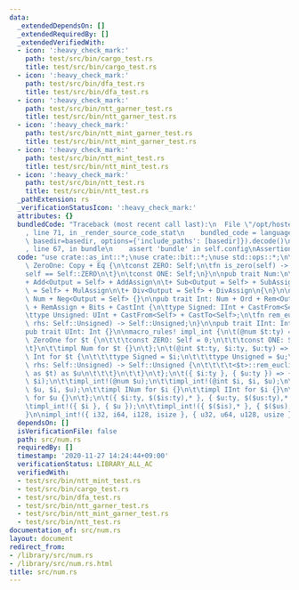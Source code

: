 ```yaml
---
data:
  _extendedDependsOn: []
  _extendedRequiredBy: []
  _extendedVerifiedWith:
  - icon: ':heavy_check_mark:'
    path: test/src/bin/cargo_test.rs
    title: test/src/bin/cargo_test.rs
  - icon: ':heavy_check_mark:'
    path: test/src/bin/dfa_test.rs
    title: test/src/bin/dfa_test.rs
  - icon: ':heavy_check_mark:'
    path: test/src/bin/ntt_garner_test.rs
    title: test/src/bin/ntt_garner_test.rs
  - icon: ':heavy_check_mark:'
    path: test/src/bin/ntt_mint_garner_test.rs
    title: test/src/bin/ntt_mint_garner_test.rs
  - icon: ':heavy_check_mark:'
    path: test/src/bin/ntt_mint_test.rs
    title: test/src/bin/ntt_mint_test.rs
  - icon: ':heavy_check_mark:'
    path: test/src/bin/ntt_test.rs
    title: test/src/bin/ntt_test.rs
  _pathExtension: rs
  _verificationStatusIcon: ':heavy_check_mark:'
  attributes: {}
  bundledCode: "Traceback (most recent call last):\n  File \"/opt/hostedtoolcache/Python/3.9.0/x64/lib/python3.9/site-packages/onlinejudge_verify/documentation/build.py\"\
    , line 71, in _render_source_code_stat\n    bundled_code = language.bundle(stat.path,\
    \ basedir=basedir, options={'include_paths': [basedir]}).decode()\n  File \"/opt/hostedtoolcache/Python/3.9.0/x64/lib/python3.9/site-packages/onlinejudge_verify/languages/user_defined.py\"\
    , line 67, in bundle\n    assert 'bundle' in self.config\nAssertionError\n"
  code: "use crate::as_int::*;\nuse crate::bit::*;\nuse std::ops::*;\n\npub trait\
    \ ZeroOne: Copy + Eq {\n\tconst ZERO: Self;\n\tfn is_zero(self) -> bool {\n\t\t\
    self == Self::ZERO\n\t}\n\tconst ONE: Self;\n}\n\npub trait Num:\n\tZeroOne\n\t\
    + Add<Output = Self> + AddAssign\n\t+ Sub<Output = Self> + SubAssign\n\t+ Mul<Output\
    \ = Self> + MulAssign\n\t+ Div<Output = Self> + DivAssign\n{\n}\n\npub trait INum:\
    \ Num + Neg<Output = Self> {}\n\npub trait Int: Num + Ord + Rem<Output = Self>\
    \ + RemAssign + Bits + CastInt {\n\ttype Signed: IInt + CastFrom<Self> + CastTo<Self>;\n\
    \ttype Unsigned: UInt + CastFrom<Self> + CastTo<Self>;\n\tfn rem_euclid(self,\
    \ rhs: Self::Unsigned) -> Self::Unsigned;\n}\n\npub trait IInt: Int + INum {}\n\
    pub trait UInt: Int {}\n\nmacro_rules! impl_int {\n\t(@num $t:ty) => {\n\t\timpl\
    \ ZeroOne for $t {\n\t\t\tconst ZERO: Self = 0;\n\t\t\tconst ONE: Self = 1;\n\t\
    \t}\n\t\timpl Num for $t {}\n\t};\n\t(@int $t:ty, $i:ty, $u:ty) => {\n\t\timpl\
    \ Int for $t {\n\t\t\ttype Signed = $i;\n\t\t\ttype Unsigned = $u;\n\t\t\tfn rem_euclid(self,\
    \ rhs: Self::Unsigned) -> Self::Unsigned {\n\t\t\t\t<$t>::rem_euclid(self, rhs\
    \ as $t) as $u\n\t\t\t}\n\t\t}\n\t};\n\t({ $i:ty }, { $u:ty }) => {\n\t\timpl_int!(@num\
    \ $i);\n\t\timpl_int!(@num $u);\n\t\timpl_int!(@int $i, $i, $u);\n\t\timpl_int!(@int\
    \ $u, $i, $u);\n\t\timpl INum for $i {}\n\t\timpl IInt for $i {}\n\t\timpl UInt\
    \ for $u {}\n\t};\n\t({ $i:ty, $($is:ty),* }, { $u:ty, $($us:ty),* }) => {\n\t\
    \timpl_int!({ $i }, { $u });\n\t\timpl_int!({ $($is),* }, { $($us),* });\n\t}\n\
    }\n\nimpl_int!({ i32, i64, i128, isize }, { u32, u64, u128, usize });\n"
  dependsOn: []
  isVerificationFile: false
  path: src/num.rs
  requiredBy: []
  timestamp: '2020-11-27 14:24:44+09:00'
  verificationStatus: LIBRARY_ALL_AC
  verifiedWith:
  - test/src/bin/ntt_mint_test.rs
  - test/src/bin/cargo_test.rs
  - test/src/bin/dfa_test.rs
  - test/src/bin/ntt_garner_test.rs
  - test/src/bin/ntt_mint_garner_test.rs
  - test/src/bin/ntt_test.rs
documentation_of: src/num.rs
layout: document
redirect_from:
- /library/src/num.rs
- /library/src/num.rs.html
title: src/num.rs
---
```

